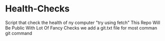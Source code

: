 # Health-Checks
Script that check the health of ny computer 
"try using fetch"
This Repo Will Be Public With Lot Of Fancy Checks
we add a git.txt file for most comman git command
